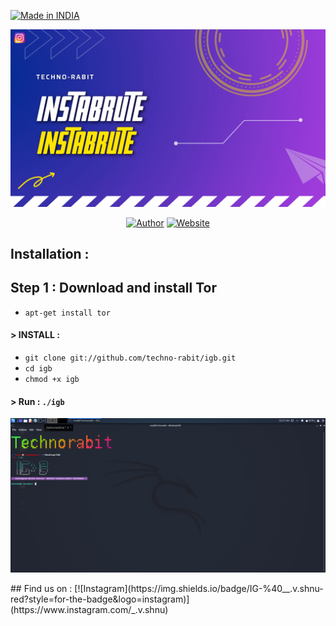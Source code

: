 <p align="left">
<a href="#"><img title="Made in INDIA" src="https://img.shields.io/badge/MADE%20IN-INDIA-green?colorA=green&colorB=orange&style=for-the-badge"></a>
</p>
<p align="center">
<a href="#"><img title="AF Pic" src="AF Pic.png"></a>
</p>
<p align="center">
<a href="https://github.com/techno-rabit"><img title="Author" src="https://img.shields.io/badge/Author-Vishnu-yellow.svg?style=for-the-badge&logo=github"></a>
<a href="http://technorabit.unaux.com/"><img title="Website" src="https://img.shields.io/badge/Website-Techno--rabit-red.svg?style=for-the-badge&logo=sites"></a>
</p>

## Installation :

## Step 1 : Download and install Tor 
* `apt-get install tor`
#### > INSTALL :
* `git clone git://github.com/techno-rabit/igb.git`
* `cd igb`
* `chmod +x igb`
#### > Run : ``./igb``
<p align="center">
<a href="#"><img title="Screenshort" src="Screenshort.png"></a>
</p>
## Find us on :
[![Instagram](https://img.shields.io/badge/IG-%40__.v.shnu-red?style=for-the-badge&logo=instagram)](https://www.instagram.com/_.v.shnu)

